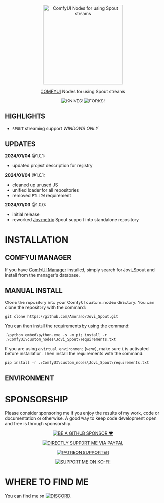<div align="center">

<picture>
  <source srcset="https://github.com/Amorano/Jovi_Spout-examples/blob/master/res/Jovi_Spout.png">
  <img alt="ComfyUI Nodes for using Spout streams" width="256" height="256">
</picture>

</div>

<div align="center">

<a href="https://github.com/comfyanonymous/ComfyUI">COMFYUI</a> Nodes for using Spout streams

</div>

<div align="center">

![KNIVES!](https://badgen.net/github/open-issues/Amorano/Jovi_Spout)
![FORKS!](https://badgen.net/github/forks/Amorano/Jovi_Spout)

</div>

<!---------------------------------------------------------------------------->

## HIGHLIGHTS

* `SPOUT` streaming support *WINDOWS ONLY*

## UPDATES

**2024/01/04** @1.0.1:
* updated project description for registry

**2024/01/04** @1.0.1:
* cleaned up unused JS
* unified loader for all repositories
* removed `PILLOW` requirement

**2024/01/03** @1.0.0:
* initial release
* reworked [Jovimetrix](https://github.com/amorano/Jovimetrix) Spout support into standalone repository

# INSTALLATION

## COMFYUI MANAGER

If you have [ComfyUI Manager](https://github.com/ltdrdata/ComfyUI-Manager) installed, simply search for Jovi_Spout and install from the manager's database.

## MANUAL INSTALL
Clone the repository into your ComfyUI custom_nodes directory. You can clone the repository with the command:
```
git clone https://github.com/Amorano/Jovi_Spout.git
```
You can then install the requirements by using the command:
```
.\python_embed\python.exe -s -m pip install -r .\ComfyUI\custom_nodes\Jovi_Spout\requirements.txt
```
If you are using a <code>virtual environment</code> (<code><i>venv</i></code>), make sure it is activated before installation. Then install the requirements with the command:
```
pip install -r .\ComfyUI\custom_nodes\Jovi_Spout\requirements.txt
```
## ENVIRONMENT


<!---------------------------------------------------------------------------->



<!---------------------------------------------------------------------------->

# SPONSORSHIP

Please consider sponsoring me if you enjoy the results of my work, code or documentation or otherwise. A good way to keep code development open and free is through sponsorship.

<div align="center">

[![BE A GITHUB SPONSOR ❤️](https://img.shields.io/badge/sponsor-30363D?style=for-the-badge&logo=GitHub-Sponsors&logoColor=#EA4AAA)](https://github.com/sponsors/Amorano)

[![DIRECTLY SUPPORT ME VIA PAYPAL](https://img.shields.io/badge/PayPal-00457C?style=for-the-badge&logo=paypal&logoColor=white)](https://www.paypal.com/paypalme/onarom)

[![PATREON SUPPORTER](https://img.shields.io/badge/Patreon-F96854?style=for-the-badge&logo=patreon&logoColor=white)](https://www.patreon.com/joviex)

[![SUPPORT ME ON KO-FI!](https://ko-fi.com/img/githubbutton_sm.svg)](https://ko-fi.com/alexandermorano)

</div>

<!---------------------------------------------------------------------------->

# WHERE TO FIND ME

You can find me on [![DISCORD](https://dcbadge.vercel.app/api/server/62TJaZ3Z5r?style=flat-square)](https://discord.gg/62TJaZ3Z5r).
